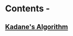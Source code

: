 #  Contents -

## [Kadane's Algorithm](https://github.com/arunkalher/Code-some-Code/tree/main/DSA/episode1) 
 